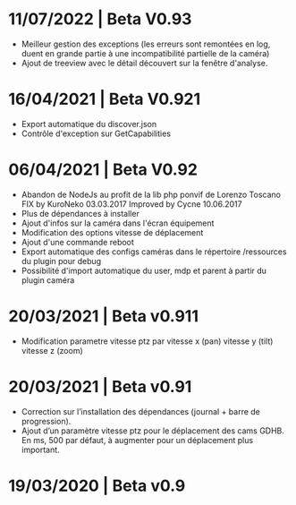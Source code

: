# 11/07/2022 | Beta V0.93
* Meilleur gestion des exceptions (les erreurs sont remontées en log, duent en grande partie à une incompatibilité partielle de la caméra)
* Ajout de treeview avec le détail découvert sur la fenêtre d'analyse.

# 16/04/2021 | Beta V0.921
* Export automatique du discover.json
* Contrôle d'exception sur GetCapabilities

# 06/04/2021 | Beta V0.92
* Abandon de NodeJs au profit de la lib php ponvif de Lorenzo Toscano FIX by KuroNeko 03.03.2017 Improved by Cycne 10.06.2017
* Plus de dépendances à installer
* Ajout d'infos sur la caméra dans l'écran équipement
* Modification des options vitesse de déplacement
* Ajout d'une commande reboot
* Export automatique des configs caméras dans le répertoire /ressources du plugin pour debug
* Possibilité d'import automatique du user, mdp et parent à partir du plugin caméra 

# 20/03/2021 | Beta v0.911
* Modification parametre vitesse ptz par vitesse x (pan) vitesse y (tilt) vitesse z (zoom)
 
# 20/03/2021 | Beta v0.91
* Correction sur l’installation des dépendances (journal + barre de progression).
* Ajout d’un paramètre vitesse ptz pour le déplacement des cams GDHB. En ms, 500 par défaut, à augmenter pour un déplacement plus important.

# 19/03/2020 | Beta v0.9

